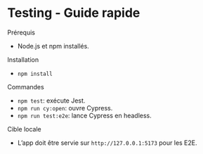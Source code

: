 # Testing - Guide rapide

Prérequis
- Node.js et npm installés.

Installation
- `npm install`

Commandes
- `npm test`: exécute Jest.
- `npm run cy:open`: ouvre Cypress.
- `npm run test:e2e`: lance Cypress en headless.

Cible locale
- L’app doit être servie sur `http://127.0.0.1:5173` pour les E2E.
